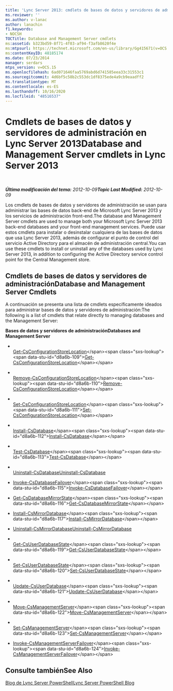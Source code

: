 ```yaml
---
title: 'Lync Server 2013: cmdlets de bases de datos y servidores de administración'
ms.reviewer: ''
ms.author: v-lanac
author: lanachin
f1.keywords:
- NOCSH
TOCTitle: Database and Management Server cmdlets
ms:assetid: b323bd59-8f71-4f03-af94-f3afb8620f4e
ms:mtpsurl: https://technet.microsoft.com/en-us/library/Gg415671(v=OCS.15)
ms:contentKeyID: 48185174
ms.date: 07/23/2014
manager: serdars
mtps_version: v=OCS.15
ms.openlocfilehash: 6ad071646faa5769abd6d741585eea33c31553c1
ms.sourcegitcommit: 4d6bf5c58b2c553dc1df8375ede4a9cb9eaadff2
ms.translationtype: MT
ms.contentlocale: es-ES
ms.lasthandoff: 10/16/2020
ms.locfileid: "48516537"
---
```

# <a name="database-and-management-server-cmdlets-in-lync-server-2013"></a><span data-ttu-id="d8a6b-102">Cmdlets de bases de datos y servidores de administración en Lync Server 2013</span><span class="sxs-lookup"><span data-stu-id="d8a6b-102">Database and Management Server cmdlets in Lync Server 2013</span></span>

<div data-xmlns="http://www.w3.org/1999/xhtml">

<div class="topic" data-xmlns="http://www.w3.org/1999/xhtml" data-msxsl="urn:schemas-microsoft-com:xslt" data-cs="https://msdn.microsoft.com/">

<div data-asp="https://msdn2.microsoft.com/asp">



</div>

<div id="mainSection">

<div id="mainBody">

<span> </span>

<span data-ttu-id="d8a6b-103">_**Última modificación del tema:** 2012-10-09_</span><span class="sxs-lookup"><span data-stu-id="d8a6b-103">_**Topic Last Modified:** 2012-10-09_</span></span>

<span data-ttu-id="d8a6b-104">Los cmdlets de bases de datos y servidores de administración se usan para administrar las bases de datos back-end de Microsoft Lync Server 2013 y los servicios de administración front-end.</span><span class="sxs-lookup"><span data-stu-id="d8a6b-104">The database and Management Server cmdlets are used to manage both your Microsoft Lync Server 2013 back-end databases and your front-end management services.</span></span> <span data-ttu-id="d8a6b-105">Puede usar estos cmdlets para instalar o desinstalar cualquiera de las bases de datos que usa Lync Server 2013, además de configurar el punto de control del servicio Active Directory para el almacén de administración central.</span><span class="sxs-lookup"><span data-stu-id="d8a6b-105">You can use these cmdlets to install or uninstall any of the databases used by Lync Server 2013, in addition to configuring the Active Directory service control point for the Central Management store.</span></span>

<div>

## <a name="database-and-management-server-cmdlets"></a><span data-ttu-id="d8a6b-106">Cmdlets de bases de datos y servidores de administración</span><span class="sxs-lookup"><span data-stu-id="d8a6b-106">Database and Management Server Cmdlets</span></span>

<span data-ttu-id="d8a6b-107">A continuación se presenta una lista de cmdlets específicamente ideados para administrar bases de datos y servidores de administración:</span><span class="sxs-lookup"><span data-stu-id="d8a6b-107">The following is a list of cmdlets that relate directly to managing databases and the Management Server:</span></span>

<span data-ttu-id="d8a6b-108">**Bases de datos y servidores de administración**</span><span class="sxs-lookup"><span data-stu-id="d8a6b-108">**Databases and Management Server**</span></span>

  - <span></span>  
    <span data-ttu-id="d8a6b-109">[Get-CsConfigurationStoreLocation](https://technet.microsoft.com/library/Gg412814(v=OCS.15))</span><span class="sxs-lookup"><span data-stu-id="d8a6b-109">[Get-CsConfigurationStoreLocation](https://technet.microsoft.com/library/Gg412814(v=OCS.15))</span></span>

  - <span></span>  
    <span data-ttu-id="d8a6b-110">[Remove-CsConfigurationStoreLocation](https://technet.microsoft.com/library/Gg398214(v=OCS.15))</span><span class="sxs-lookup"><span data-stu-id="d8a6b-110">[Remove-CsConfigurationStoreLocation](https://technet.microsoft.com/library/Gg398214(v=OCS.15))</span></span>

  - <span></span>  
    <span data-ttu-id="d8a6b-111">[Set-CsConfigurationStoreLocation](https://technet.microsoft.com/library/Gg398258(v=OCS.15))</span><span class="sxs-lookup"><span data-stu-id="d8a6b-111">[Set-CsConfigurationStoreLocation](https://technet.microsoft.com/library/Gg398258(v=OCS.15))</span></span>

<!-- end list -->

  - <span></span>  
    <span data-ttu-id="d8a6b-112">[Install-CsDatabase](https://technet.microsoft.com/library/Gg399044(v=OCS.15))</span><span class="sxs-lookup"><span data-stu-id="d8a6b-112">[Install-CsDatabase](https://technet.microsoft.com/library/Gg399044(v=OCS.15))</span></span>

  - <span></span>  
    <span data-ttu-id="d8a6b-113">[Test-CsDatabase](https://technet.microsoft.com/library/JJ204839(v=OCS.15))</span><span class="sxs-lookup"><span data-stu-id="d8a6b-113">[Test-CsDatabase](https://technet.microsoft.com/library/JJ204839(v=OCS.15))</span></span>

  - <span></span>  
    <span data-ttu-id="d8a6b-114">[Uninstall-CsDatabase](unhttps://technet.microsoft.com/library/Gg399044(v=OCS.15))</span><span class="sxs-lookup"><span data-stu-id="d8a6b-114">[Uninstall-CsDatabase](unhttps://technet.microsoft.com/library/Gg399044(v=OCS.15))</span></span>

<!-- end list -->

  - <span data-ttu-id="d8a6b-115">[Invoke-CsDatabaseFailover](https://technet.microsoft.com/library/JJ204744(v=OCS.15))</span><span class="sxs-lookup"><span data-stu-id="d8a6b-115">[Invoke-CsDatabaseFailover](https://technet.microsoft.com/library/JJ204744(v=OCS.15))</span></span>

<!-- end list -->

  - <span data-ttu-id="d8a6b-116">[Get-CsDatabaseMirrorState](https://technet.microsoft.com/library/JJ204845(v=OCS.15))</span><span class="sxs-lookup"><span data-stu-id="d8a6b-116">[Get-CsDatabaseMirrorState](https://technet.microsoft.com/library/JJ204845(v=OCS.15))</span></span>

<!-- end list -->

  - <span data-ttu-id="d8a6b-117">[Install-CsMirrorDatabase](https://technet.microsoft.com/library/JJ204986(v=OCS.15))</span><span class="sxs-lookup"><span data-stu-id="d8a6b-117">[Install-CsMirrorDatabase](https://technet.microsoft.com/library/JJ204986(v=OCS.15))</span></span>

  - <span data-ttu-id="d8a6b-118">[Uninstall-CsMirrorDatabase](unhttps://technet.microsoft.com/library/JJ204986(v=OCS.15))</span><span class="sxs-lookup"><span data-stu-id="d8a6b-118">[Uninstall-CsMirrorDatabase](unhttps://technet.microsoft.com/library/JJ204986(v=OCS.15))</span></span>

<!-- end list -->

  - <span></span>  
    <span data-ttu-id="d8a6b-119">[Get-CsUserDatabaseState](https://technet.microsoft.com/library/Gg398831(v=OCS.15))</span><span class="sxs-lookup"><span data-stu-id="d8a6b-119">[Get-CsUserDatabaseState](https://technet.microsoft.com/library/Gg398831(v=OCS.15))</span></span>

  - <span></span>  
    <span data-ttu-id="d8a6b-120">[Set-CsUserDatabaseState](https://technet.microsoft.com/library/Gg412973(v=OCS.15))</span><span class="sxs-lookup"><span data-stu-id="d8a6b-120">[Set-CsUserDatabaseState](https://technet.microsoft.com/library/Gg412973(v=OCS.15))</span></span>

<!-- end list -->

  - <span></span>  
    <span data-ttu-id="d8a6b-121">[Update-CsUserDatabase](https://technet.microsoft.com/library/Gg398682(v=OCS.15))</span><span class="sxs-lookup"><span data-stu-id="d8a6b-121">[Update-CsUserDatabase](https://technet.microsoft.com/library/Gg398682(v=OCS.15))</span></span>

<!-- end list -->

  - <span></span>  
    <span data-ttu-id="d8a6b-122">[Move-CsManagementServer](https://technet.microsoft.com/library/Gg412921(v=OCS.15))</span><span class="sxs-lookup"><span data-stu-id="d8a6b-122">[Move-CsManagementServer](https://technet.microsoft.com/library/Gg412921(v=OCS.15))</span></span>

  - <span></span>  
    <span data-ttu-id="d8a6b-123">[Set-CsManagementServer](https://technet.microsoft.com/library/Gg398465(v=OCS.15))</span><span class="sxs-lookup"><span data-stu-id="d8a6b-123">[Set-CsManagementServer](https://technet.microsoft.com/library/Gg398465(v=OCS.15))</span></span>

<!-- end list -->

  - <span data-ttu-id="d8a6b-124">[Invoke-CsManagementServerFailover](https://technet.microsoft.com/library/JJ204647(v=OCS.15))</span><span class="sxs-lookup"><span data-stu-id="d8a6b-124">[Invoke-CsManagementServerFailover](https://technet.microsoft.com/library/JJ204647(v=OCS.15))</span></span>

</div>

<div>

## <a name="see-also"></a><span data-ttu-id="d8a6b-125">Consulte también</span><span class="sxs-lookup"><span data-stu-id="d8a6b-125">See Also</span></span>


[<span data-ttu-id="d8a6b-126">Blog de Lync Server PowerShell</span><span class="sxs-lookup"><span data-stu-id="d8a6b-126">Lync Server PowerShell Blog</span></span>](https://go.microsoft.com/fwlink/p/?linkid=203150)  
  

</div>

</div>

<span> </span>

</div>

</div>

</div>

